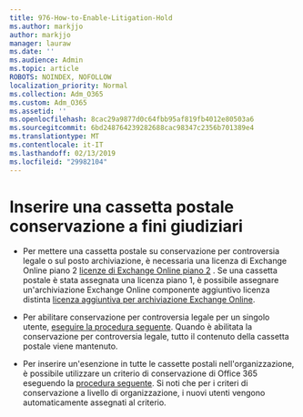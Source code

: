 ```yaml
---
title: 976-How-to-Enable-Litigation-Hold
ms.author: markjjo
author: markjjo
manager: lauraw
ms.date: ''
ms.audience: Admin
ms.topic: article
ROBOTS: NOINDEX, NOFOLLOW
localization_priority: Normal
ms.collection: Adm_O365
ms.custom: Adm_O365
ms.assetid: ''
ms.openlocfilehash: 8cac29a9877d0c64fbb95af819fb4012e80503a6
ms.sourcegitcommit: 6bd248764239282688cac98347c2356b701389e4
ms.translationtype: MT
ms.contentlocale: it-IT
ms.lasthandoff: 02/13/2019
ms.locfileid: "29982104"
---
```

# <a name="place-a-mailbox-on-legal-hold"></a>Inserire una cassetta postale conservazione a fini giudiziari

- Per mettere una cassetta postale su conservazione per controversia legale o sul posto archiviazione, è necessaria una licenza di Exchange Online piano 2 [licenze di Exchange Online piano 2](https://docs.microsoft.com/office365/servicedescriptions/office-365-platform-service-description/office-365-plan-options) . Se una cassetta postale è stata assegnata una licenza piano 1, è possibile assegnare un'archiviazione Exchange Online componente aggiuntivo licenza distinta [licenza aggiuntiva per archiviazione Exchange Online](https://docs.microsoft.com/office365/servicedescriptions/exchange-online-archiving-service-description).

- Per abilitare conservazione per controversia legale per un singolo utente, [eseguire la procedura seguente](https://docs.microsoft.com/office365/SecurityCompliance/place-a-mailbox-on-litigation-hold). Quando è abilitata la conservazione per controversia legale, tutto il contenuto della cassetta postale viene mantenuto.

- Per inserire un'esenzione in tutte le cassette postali nell'organizzazione, è possibile utilizzare un criterio di conservazione di Office 365 eseguendo la [procedura seguente](https://docs.microsoft.com/office365/securitycompliance/retention-policies#applying-a-retention-policy-to-an-entire-organization-or-specific-locations). Si noti che per i criteri di conservazione a livello di organizzazione, i nuovi utenti vengono automaticamente assegnati al criterio.


